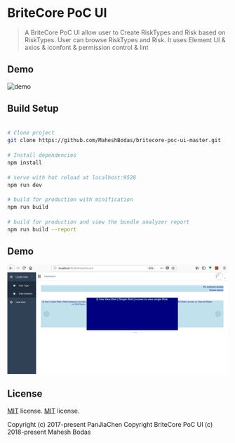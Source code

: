 # BriteCore PoC UI

> A BriteCore PoC UI allow user to Create RiskTypes and Risk based on RiskTypes. User can browse RiskTypes and Risk. It uses Element UI & axios & iconfont & permission control & lint

## Demo
![demo](https://github.com/MaheshBodas/britecore-poc-ui-master/Dashboard.png)

## Build Setup

``` bash

# Clone project
git clone https://github.com/MaheshBodas/britecore-poc-ui-master.git

# Install dependencies
npm install

# serve with hot reload at localhost:9528
npm run dev

# build for production with minification
npm run build

# build for production and view the bundle analyzer report
npm run build --report
```

## Demo
![demo](https://github.com/MaheshBodas/britecore-poc-ui-master/blob/master/Dashboard.png)


## License
[MIT](https://github.com/PanJiaChen/vueAdmin-template/blob/master/LICENSE) license.
[MIT](https://github.com/MaheshBodas/britecore-poc-ui-master/LICENSE) license.

Copyright (c) 2017-present PanJiaChen
Copyright BriteCore PoC UI (c) 2018-present Mahesh Bodas
